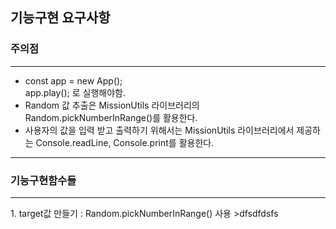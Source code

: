## 기능구현 요구사항

### 주의점
<hr/>

* const app = new App();  <br/>
 app.play(); 로 실행해야함. <br/> 
* Random 값 추출은 MissionUtils 라이브러리의 Random.pickNumberInRange()를 활용한다.  <br/>
* 사용자의 값을 입력 받고 출력하기 위해서는 MissionUtils 라이브러리에서 제공하는 Console.readLine, Console.print를 활용한다.<br/>

<hr/>

### 기능구현함수들
<hr/>
1. target값 만들기 : Random.pickNumberInRange() 사용  
>dfsdfdsfs
